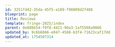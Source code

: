```yaml
---
id: 3251fd42-35da-45f5-a189-f98809d2f488
blueprint: page
title: Reviews
template: fringe-2025/index
parent: 0e886b54-f9f8-4421-96a3-1af5568a9866
updated_by: 9c6b6866-e047-4568-b3f4-71623caf17dd
updated_at: 1754507314
---
```


